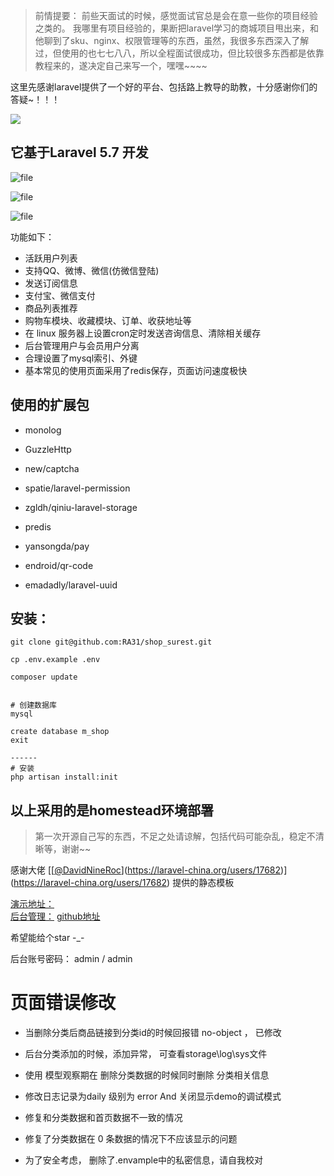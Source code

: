 > 前情提要： 前些天面试的时候，感觉面试官总是会在意一些你的项目经验之类的。 我哪里有项目经验的，果断把laravel学习的商城项目甩出来，和他聊到了sku、nginx、权限管理等的东西，虽然，我很多东西深入了解过，但使用的也七七八八，所以全程面试很成功，但比较很多东西都是依靠教程来的，遂决定自己来写一个，嘿嘿~~~~

这里先感谢laravel提供了一个好的平台、包括路上教导的助教，十分感谢你们的答疑~！！！

![](https://cdn.pixabay.com/photo/2018/10/04/14/22/donut-3723751_960_720.jpg)

## 它基于Laravel 5.7 开发

![file](https://iocaffcdn.phphub.org/uploads/images/201811/26/26353/OSLz88Czsb.png!/fw/1240)

![file](https://iocaffcdn.phphub.org/uploads/images/201811/26/26353/B2yxunoaYM.png!/fw/1240)

![file](https://iocaffcdn.phphub.org/uploads/images/201811/26/26353/PqbY3MA2r5.png!/fw/1240)


功能如下： 

- 活跃用户列表
- 支持QQ、微博、微信(仿微信登陆)
- 发送订阅信息
- 支付宝、微信支付
- 商品列表推荐
- 购物车模块、收藏模块、订单、收获地址等
- 在 linux  服务器上设置cron定时发送咨询信息、清除相关缓存
- 后台管理用户与会员用户分离
- 合理设置了mysql索引、外键
- 基本常见的使用页面采用了redis保存，页面访问速度极快
 
 ## 使用的扩展包

- monolog 

- GuzzleHttp

- new/captcha

- spatie/laravel-permission

- zgldh/qiniu-laravel-storage

- predis

- yansongda/pay

- endroid/qr-code

- emadadly/laravel-uuid


##  安装：
 ```
git clone git@github.com:RA31/shop_surest.git
 
cp .env.example .env   

composer update 


# 创建数据库
mysql

create database m_shop
exit

------
# 安装
 php artisan install:init
```
 
 ##  以上采用的是homestead环境部署
 
> 第一次开源自己写的东西，不足之处请谅解，包括代码可能杂乱，稳定不清晰等，谢谢~~

感谢大佬 [[[@DavidNineRoc](https://laravel-china.org/users/17682)](https://laravel-china.org/users/17682)](https://laravel-china.org/users/17682) 提供的静态模板

 [演示地址：](http://shop.surest.cn)  
 [后台管理：](http://shop.surest.cn/admin)
 [github地址](https://github.com/RA31/shop_surest)
 
 希望能给个star  -_-
  
后台账号密码： admin / admin 

 # 页面错误修改
 
 - 当删除分类后商品链接到分类id的时候回报错 no-object ， 已修改
 
 - 后台分类添加的时候，添加异常， 可查看storage\log\sys文件
 
 - 使用 模型观察期在 删除分类数据的时候同时删除 分类相关信息
 
 - 修改日志记录为daily 级别为 error And 关闭显示demo的调试模式
 
 - 修复和分类数据和首页数据不一致的情况
 
 - 修复了分类数据在 0 条数据的情况下不应该显示的问题
 
 - 为了安全考虑， 删除了.envample中的私密信息，请自我校对